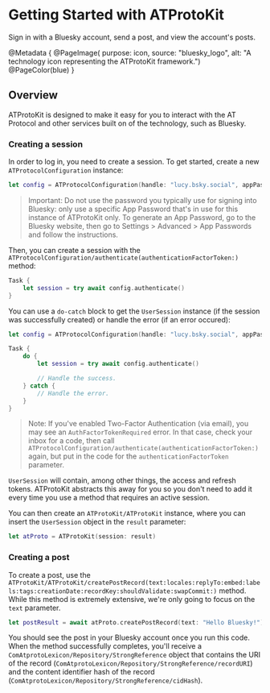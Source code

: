 # Getting Started with ATProtoKit

Sign in with a Bluesky account, send a post, and view the account's posts.

@Metadata {
    @PageImage(
        purpose: icon, 
        source: "bluesky_logo", 
        alt: "A technology icon representing the ATProtoKit framework.")
    @PageColor(blue)
}

## Overview

ATProtoKit is designed to make it easy for you to interact with the AT Protocol and other services built on of the technology, such as Bluesky. 

### Creating a session

In order to log in, you need to create a session. To get started, create a new ``ATProtocolConfiguration`` instance:

```swift
let config = ATProtocolConfiguration(handle: "lucy.bsky.social", appPassword: "g8DBhaj-948uBho-Zh6c8Wl")
```
 
> Important: Do not use the password you typically use for signing into Bluesky: only use a specific App Password that's in use for this instance of ATProtoKit only. To generate an App Password, go to the Bluesky website, then go to Settings > Advanced > App Passwords and follow the instructions.

Then, you can create a session with the ``ATProtocolConfiguration/authenticate(authenticationFactorToken:)`` method:

```swift
Task {
    let session = try await config.authenticate()
}
```

You can use a `do-catch` block to get the ``UserSession`` instance (if the session was successfully created) or handle the error (if an error occured):

```swift
let config = ATProtocolConfiguration(handle: "lucy.bsky.social", appPassword: "hunter2")

Task {
    do {
        let session = try await config.authenticate()

        // Handle the success.
    } catch {
        // Handle the error.
    }
}
```

> Note: If you've enabled Two-Factor Authentication (via email), you may see an `AuthFactorTokenRequired` error. In that case, check your inbox for a code, then call ``ATProtocolConfiguration/authenticate(authenticationFactorToken:)`` again, but put in the code for the `authenticationFactorToken` parameter.

``UserSession`` will contain, among other things, the access and refresh tokens. ATProtoKit abstracts this away for you so you don't need to add it every time you use a method that requires an active session.

You can then create an ``ATProtoKit/ATProtoKit`` instance, where you can insert the ``UserSession`` object in the `result` parameter:

```swift
let atProto = ATProtoKit(session: result)
```

### Creating a post
To create a post, use the ``ATProtoKit/ATProtoKit/createPostRecord(text:locales:replyTo:embed:labels:tags:creationDate:recordKey:shouldValidate:swapCommit:)`` method. While this method is extremely extensive, we're only going to focus on the `text` parameter.

```swift
let postResult = await atProto.createPostRecord(text: "Hello Bluesky!")
```

You should see the post in your Bluesky account once you run this code. When the method successfully completes, you'll receive a ``ComAtprotoLexicon/Repository/StrongReference`` object that contains the URI of the record (``ComAtprotoLexicon/Repository/StrongReference/recordURI``) and the content identifier hash of the record (``ComAtprotoLexicon/Repository/StrongReference/cidHash``).
